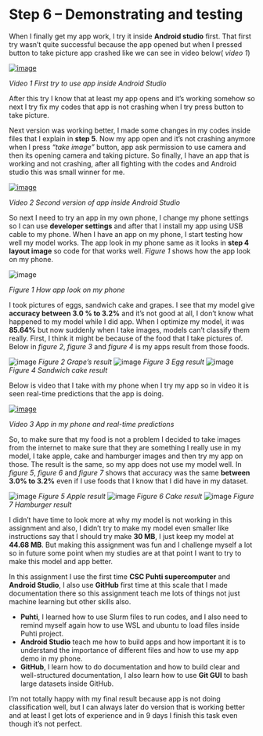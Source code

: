 # Step 6 – Demonstrating and testing

When I finally get my app work, I try it inside **Android studio** first. That first try wasn’t quite successful because the app opened but when I pressed button to take picture app crashed like we can see in video below( *video 1*)

[![image](https://github.com/user-attachments/assets/a64bf34f-add2-4f74-a29d-9b898d022b89)](https://youtube.com/shorts/rvuWrAJOjBo)

*Video 1 First try to use app inside Android Studio*

After this try I know that at least my app opens and it’s working somehow so next I try fix my codes that app is not crashing when I try press button to take picture. 

Next version was working better, I made some changes in my codes inside files that I explain in **step 5**. Now my app open and it’s not crashing anymore when I press *“take image”* button, app ask permission to use camera and then its opening camera and taking picture. So finally, I have an app that is working and not crashing, after all fighting with the codes and Android studio this was small winner for me.

[![image](https://github.com/user-attachments/assets/79b004d1-80cf-41bf-8cec-1ec2e5429068)](https://youtube.com/shorts/AnbDKSj5RGw)

*Video 2 Second version of app inside Android Studio*

So next I need to try an app in my own phone, I change my phone settings so I can use **developer settings** and after that I install my app using USB cable to my phone. When I have an app on my phone, I start testing how well my model works. The app look in my phone same as it looks in **step 4 layout image** so code for that works well. *Figure 1* shows how the app look on my phone.

![image](https://github.com/user-attachments/assets/d1b1f5a3-4841-421d-86d4-859fdde43ded)

*Figure 1 How app look on my phone*

I took pictures of eggs, sandwich cake and grapes. I see that my model give **accuracy between 3.0 % to 3.2%** and it’s not good at all, I don’t know what happened to my model while I did app. When I optimize my model, it was  **85.64%** but now suddenly when I take images, models can’t classify them really. First, I think it might be because of the food that I take pictures of. Below in *figure 2*, *figure 3* and *figure 4* is my apps result from those foods.

![image](https://github.com/user-attachments/assets/b4e2fd66-5a7e-4ae8-8469-823cd36e3217) *Figure 2 Grape’s result* ![image](https://github.com/user-attachments/assets/27170fdf-de01-4dfa-98c6-f135e2f2544c) *Figure 3 Egg result* ![image](https://github.com/user-attachments/assets/202f6917-9008-4c19-8c3b-e1e77c6235f6) *Figure 4 Sandwich cake result*

Below is video that I take with my phone when I try my app so in video it is seen real-time predictions that the app is doing.

[![image](https://github.com/user-attachments/assets/22ffaa36-9b23-4204-ba8f-e3834f5e20a4)](https://youtube.com/shorts/nY8F3TV66UI)

*Video 3 App in my phone and real-time predictions*

So, to make sure that my food is not a problem I decided to take images from the internet to make sure that they are something I really use in my model, I take apple, cake and hamburger images and then try my app on those. The result is the same, so my app does not use my model well. In *figure 5*, *figure 6* and *figure 7* shows that accuracy was the same **between 3.0% to 3.2%** even if I use foods that I know that I did have in my dataset.




![image](https://github.com/user-attachments/assets/a44116fc-bb26-4991-9c8f-6f28feb66a91) *Figure 5 Apple result* ![image](https://github.com/user-attachments/assets/602893f5-36ca-4e0e-9927-d31aee5b2407) *Figure 6 Cake result* ![image](https://github.com/user-attachments/assets/34a40be8-f34f-49a2-a392-458643fc6e64) *Figure 7 Hamburger result*

I didn’t have time to look more at why my model is not working in this assignment and also, I didn’t try to make my model even smaller like instructions say that I should try make **30 MB**, I just keep my model at **44.68 MB**. But making this assignment was fun and I challenge myself a lot so in future some point when my studies are at that point I want to try to make this model and app better.

In this assignment I use the first time **CSC Puhti supercomputer** and **Android Studio**, I also use **GitHub** first time at this scale that I made documentation there so this assignment teach me lots of things not just machine learning but other skills also.

- **Puhti**, I learned how to use Slurm files to run codes, and I also need to remind myself again how to use WSL and ubuntu to load files inside Puhti project.
- **Android Studio** teach me how to build apps and how important it is to understand the importance of different files and how to use my app demo in my phone.
- **GitHub**, I learn how to do documentation and how to build clear and well-structured documentation, I also learn how to use **Git GUI** to bash large datasets inside GitHub.

I’m not totally happy with my final result because app is not doing classification well, but I can always later do version that is working better and at least I get lots of experience and in 9 days I finish this task even though it’s not perfect.
